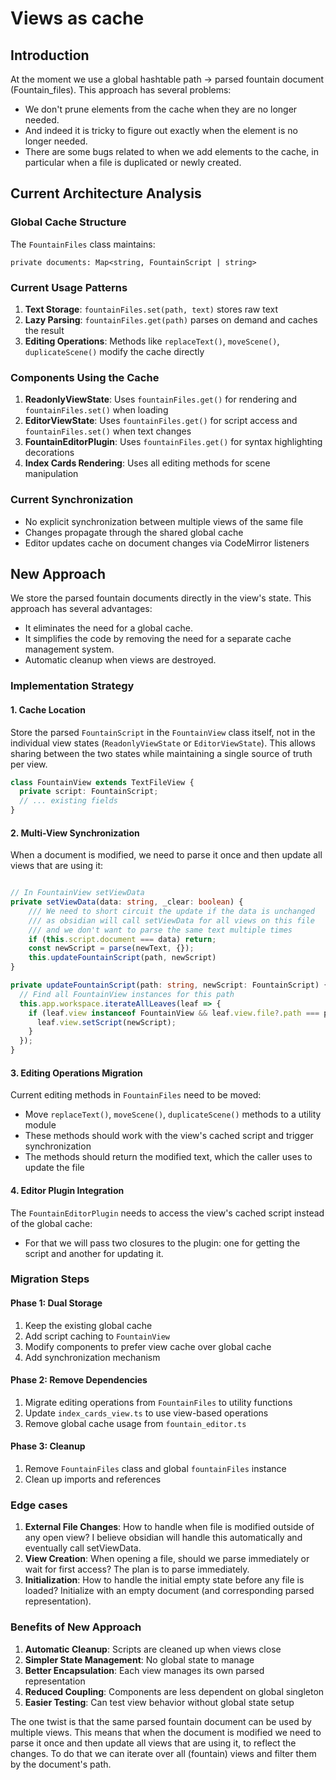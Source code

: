 # Views as cache

## Introduction

At the moment we use a global hashtable path -> parsed fountain document (Fountain_files).  This approach has several problems:
- We don't prune elements from the cache when they are no longer needed.
- And indeed it is tricky to figure out exactly when the element is no longer needed.
- There are some bugs related to when we add elements to the cache, in particular when a file is duplicated or newly created.

## Current Architecture Analysis

### Global Cache Structure
The `FountainFiles` class maintains:
```
private documents: Map<string, FountainScript | string>
```

### Current Usage Patterns
1. **Text Storage**: `fountainFiles.set(path, text)` stores raw text
2. **Lazy Parsing**: `fountainFiles.get(path)` parses on demand and caches the result
3. **Editing Operations**: Methods like `replaceText()`, `moveScene()`, `duplicateScene()` modify the cache directly

### Components Using the Cache
1. **ReadonlyViewState**: Uses `fountainFiles.get()` for rendering and `fountainFiles.set()` when loading
2. **EditorViewState**: Uses `fountainFiles.get()` for script access and `fountainFiles.set()` when text changes
3. **FountainEditorPlugin**: Uses `fountainFiles.get()` for syntax highlighting decorations
4. **Index Cards Rendering**: Uses all editing methods for scene manipulation

### Current Synchronization
- No explicit synchronization between multiple views of the same file
- Changes propagate through the shared global cache
- Editor updates cache on document changes via CodeMirror listeners

## New Approach

We store the parsed fountain documents directly in the view's state. This approach has several advantages:
- It eliminates the need for a global cache.
- It simplifies the code by removing the need for a separate cache management system.
- Automatic cleanup when views are destroyed.

### Implementation Strategy

#### 1. Cache Location
Store the parsed `FountainScript` in the `FountainView` class itself, not in the individual view states (`ReadonlyViewState` or `EditorViewState`). This allows sharing between the two states while maintaining a single source of truth per view.

```typescript
class FountainView extends TextFileView {
  private script: FountainScript;
  // ... existing fields
}
```

#### 2. Multi-View Synchronization
When a document is modified, we need to parse it once and then update all views that are using it:

```typescript

// In FountainView setViewData
private setViewData(data: string, _clear: boolean) {
	/// We need to short circuit the update if the data is unchanged
	/// as obsidian will call setViewData for all views on this file
	/// and we don't want to parse the same text multiple times
	if (this.script.document === data) return;
	const newScript = parse(newText, {});
	this.updateFountainScript(path, newScript)
}

private updateFountainScript(path: string, newScript: FountainScript) {
  // Find all FountainView instances for this path
  this.app.workspace.iterateAllLeaves(leaf => {
    if (leaf.view instanceof FountainView && leaf.view.file?.path === path) {
      leaf.view.setScript(newScript);
    }
  });
}
```

#### 3. Editing Operations Migration
Current editing methods in `FountainFiles` need to be moved:
- Move `replaceText()`, `moveScene()`, `duplicateScene()` methods to a utility module
- These methods should work with the view's cached script and trigger synchronization
- The methods should return the modified text, which the caller uses to update the file

#### 4. Editor Plugin Integration
The `FountainEditorPlugin` needs to access the view's cached script instead of the global cache:
- For that we will pass two closures to the plugin: one for getting the script and another for updating it.

### Migration Steps

#### Phase 1: Dual Storage
1. Keep the existing global cache
2. Add script caching to `FountainView`
3. Modify components to prefer view cache over global cache
4. Add synchronization mechanism

#### Phase 2: Remove Dependencies
1. Migrate editing operations from `FountainFiles` to utility functions
2. Update `index_cards_view.ts` to use view-based operations
3. Remove global cache usage from `fountain_editor.ts`

#### Phase 3: Cleanup
1. Remove `FountainFiles` class and global `fountainFiles` instance
2. Clean up imports and references

### Edge cases

1. **External File Changes**: How to handle when file is modified outside of any open view? I believe obsidian will handle this automatically and eventually call setViewData.
2. **View Creation**: When opening a file, should we parse immediately or wait for first access? The plan is to parse immediately.
3. **Initialization**: How to handle the initial empty state before any file is loaded? Initialize with an empty document (and corresponding parsed representation).

### Benefits of New Approach

1. **Automatic Cleanup**: Scripts are cleaned up when views close
2. **Simpler State Management**: No global state to manage
3. **Better Encapsulation**: Each view manages its own parsed representation
4. **Reduced Coupling**: Components are less dependent on global singleton
5. **Easier Testing**: Can test view behavior without global state setup

The one twist is that the same parsed fountain document can be used by multiple views. This means that when the document is modified we need to parse it once and then update all views that are using it, to reflect the changes. To do that we can iterate over all (fountain) views and filter them by the document's path.
